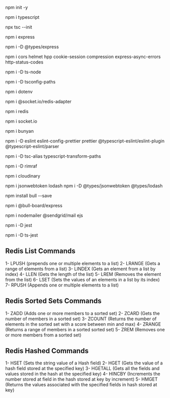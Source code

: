 npm init -y

npm i typescript

npx tsc --init

npm i express

npm i -D @types/express

npm i cors helmet hpp cookie-session compression express-async-errors http-status-codes

npm i -D ts-node

npm i -D tsconfig-paths

npm i dotenv

npm i @socket.io/redis-adapter

npm i redis

npm i socket.io

npm i bunyan

npm i -D eslint eslint-config-prettier prettier @typescript-eslint/eslint-plugin @typescript-eslint/parser

npm i -D tsc-alias typescript-transform-paths

npm i -D rimraf

npm i cloudinary

npm i jsonwebtoken lodash
npm i -D @types/jsonwebtoken @types/lodash

npm install bull --save

npm i @bull-board/express

npm i nodemailer @sendgrid/mail ejs

npm i -D jest

npm i -D ts-jest

## Redis List Commands

1- LPUSH (prepends one or multiple elements to a list)
2- LRANGE (Gets a range of elements from a list)
3- LINDEX (Gets an element from a list by index)
4- LLEN (Gets the length of the list)
5- LREM (Removes the element from the list)
6- LSET (Sets the values of an elements in a list by its index)
7- RPUSH (Appends one or multiple elements to a list)

## Redis Sorted Sets Commands

1- ZADD (Adds one or more members to a sorted set)
2- ZCARD (Gets the number of members in a sorted set)
3- ZCOUNT (Returns the number of elements in the sorted set with a score between min and max)
4- ZRANGE (Returns a range of members in a sorted sorted set)
5- ZREM (Removes one or more members from a sorted set)

## Redis Hashed Commands

1- HSET (Sets the string value of a Hash field)
2- HGET (Gets the value of a hash field stored at the specified key)
3- HGETALL (Gets all the fields and values stored in the hash at the specified key)
4- HINCBY (Increments the number stored at field in the hash stored at key by increment)
5- HMGET (Returns the values associated with the specified fields in hash stored at key)

